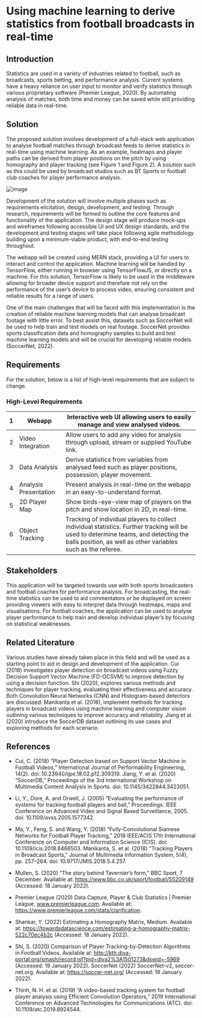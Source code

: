 # Using machine learning to derive statistics from football broadcasts in real-time 


## Introduction 
Statistics are used in a variety of industries related to football, such as broadcasts, sports betting, and performance analysis. Current systems have a heavy reliance on user input to monitor and verify statistics through various proprietary software (Premier League, 2020). By automating analysis of matches, both time and money can be saved while still providing reliable data in real-time. 

## Solution 

The proposed solution involves development of a full-stack web application to analyse football matches through broadcast feeds to derive statistics in real-time using machine learning. As an example, heatmaps and player paths can be derived from player positions on the pitch by using homography and player tracking (see Figure 1 and Figure 2). A solution such as this could be used by broadcast studios such as BT Sports or football club coaches for player performance analysis. 

![image](https://user-images.githubusercontent.com/10551558/154180493-6af025c2-6e41-48fa-b35d-f4b257045cb7.png)

Development of the solution will involve multiple phases such as requirements elicitation, design, development, and testing. Through research, requirements will be formed to outline the core features and functionality of the application. The design stage will produce mock-ups and wireframes following accessible UI and UX design standards, and the development and testing stages will take place following agile methodology building upon a minimum-viable product, with end-to-end testing throughout. 

The webapp will be created using MERN stack, providing a UI for users to interact and control the application. Machine learning will be handled by TensorFlow, either running in browser using TensorFlowJS, or directly on a machine. For this solution, TensorFlow is likely to be used in the middleware allowing for broader device support and therefore not rely on the performance of the user’s device to process video, ensuring consistent and reliable results for a range of users. 

One of the main challenges that will be faced with this implementation is the creation of reliable machine learning models that can analyse broadcast footage with little error. To best assist this, datasets such as SoccerNet will be used to help train and test models on real footage. SoccerNet provides sports classification data and homography samples to build and test machine learning models and will be crucial for developing reliable models (SoccerNet, 2022). 

## Requirements 

For the solution, below is a list of high-level requirements that are subject to change. 



### High-Level Requirements

|1 | Webapp | Interactive web UI allowing users to easily manage and view analysed videos. |
|---|---|---|
|2 | Video Integration |Allow users to add any video for analysis through upload, stream or supplied YouTube link. |
|3 | Data Analysis | Derive statistics from variables from analysed feed such as player positions, possession, player movement.|
|4 | Analysis Presentation | Present analysis in real-time on the webapp in an easy-to-understand format.|
|5 | 2D Player Map |Show birds-eye-view map of players on the pitch and show location in 2D, in real-time. |
|6 | Object Tracking | Tracking of individual players to collect individual statistics. Further tracking will be used to determine teams, and detecting the balls position, as well as other variables such as the referee.|

## Stakeholders 
This application will be targeted towards use with both sports broadcasters and football coaches for performance analysis. For broadcasting, the real-time statistics can be used to aid commentators or be displayed on screen providing viewers with easy to interpret data through heatmaps, maps and visualisations. For football coaches, the application can be used to analyse player performance to help train and develop individual player’s by focusing on statistical weaknesses. 

## Related Literature 

Various studies have already taken place in this field and will be used as a starting point to aid in design and development of the application. 
Cui (2018) investigates player detection on broadcast videos using Fuzzy Decision Support Vector Machine (FD-OCSVM) to improve detection by using a decision function. Shi (2020), explores various methods and techniques for player tracking, evaluating their effectiveness and accuracy. Both Convolution Neural Networks (CNN) and Histogram-based detectors are discussed. Manikanta et al. (2018), implement methods for tracking players in broadcast videos using machine learning and computer vision outlining various techniques to improve accuracy and reliability. Jiang et al. (2020) introduce the SoccerDB dataset outlining its use cases and exploring methods for each scenario. 

## References 

* Cui, C. (2018) “Player Detection based on Support Vector Machine in Football Videos,” International Journal of Performability Engineering, 14(2). doi: 
10.23940/ijpe.18.02.p12.309319. 
Jiang, Y. et al. (2020) “SoccerDB,” Proceedings of the 3rd International Workshop on Multimedia Content Analysis in Sports. doi: 10.1145/3422844.3423051. 
* Li, Y., Dore, A. and Orwell, J. (2005) “Evaluating the performance of systems for tracking football players and ball,” Proceedings. IEEE Conference on Advanced Video and Signal Based Surveillance, 2005. doi: 10.1109/avss.2005.1577342. 

* Ma, Y., Feng, S. and Wang, Y. (2018) “Fully-Convolutional Siamese Networks for Football Player Tracking,” 2018 IEEE/ACIS 17th International Conference on Computer and Information Science (ICIS). doi: 10.1109/icis.2018.8466503. 
Manikanta, S. et al. (2018) “Tracking Players in Broadcast Sports,” Journal of Multimedia Information System, 5(4), pp. 257–264. doi: 10.9717/JMIS.2018.5.4.257. 
* Mullen, S. (2020) “The story behind Tavernier’s form,” BBC Sport, 7 December. Available at: https://www.bbc.co.uk/sport/football/55209149 (Accessed: 18 January 2022). 
* Premier League (2020) Data Capture, Player & Club Statistics | Premier League, 
www.premierleague.com. Available at: https://www.premierleague.com/stats/clarification. 
* Shankar, Y. (2022) Estimating a Homography Matrix, Medium. Available at: 
https://towardsdatascience.com/estimating-a-homography-matrix-522c70ec4b2c 
(Accessed: 18 January 2022). 
* Shi, S. (2020) Comparison of Player Tracking-by-Detection Algorithms in Football Videos. Available at: http://kth.diva-portal.org/smash/record.jsf?pid=diva2%3A1501273&dswid=-5969 (Accessed: 19 January 2022). 
SoccerNet (2022) SoccerNet-v2, soccer-net.org. Available at: https://soccer-net.org/ 
(Accessed: 18 January 2022). 
* Thinh, N. H. et al. (2019) “A video-based tracking system for football player analysis using Efficient Convolution Operators,” 2019 International Conference on Advanced Technologies for Communications (ATC). doi: 10.1109/atc.2019.8924544. 

